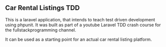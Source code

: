 ## Car Rental Listings TDD

This is a laravel application, that intends to teach test driven development using phpunit. It was built as part of a youtube Laravel TDD crash course for the fullstackprogramming channel.

It can be used as a starting point for an actual car rental listing platform.
